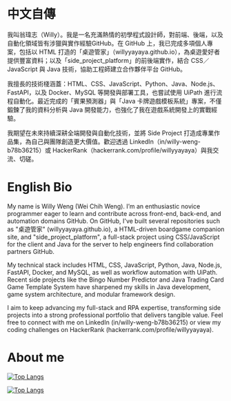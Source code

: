 <!--## Hi there 👋-->

<!--
**willyyayaya/willyyayaya** is a ✨ _special_ ✨ repository because its `README.md` (this file) appears on your GitHub profile.

Here are some ideas to get you started:

- 🔭 I'm currently working on ...
- 🌱 I'm currently learning ...
- 👯 I'm looking to collaborate on ...
- 🤔 I'm looking for help with ...
- 💬 Ask me about ...
- 📫 How to reach me: ...
- 😄 Pronouns: ...
- ⚡ Fun fact: ...
-->

<h1>中文自傳</h1>

我叫翁瑋志（Willy）。我是一名充滿熱情的初學程式設計師，對前端、後端，以及自動化領域皆有涉獵與實作經驗​ GitHub。在 GitHub 上，我已完成多項個人專案，包括以 HTML 打造的「桌遊管家」（willyyayaya.github.io），為桌遊愛好者提供豐富資料；以及「side_project_platform」的前後端實作，結合 CSS／JavaScript 與 Java 技術，協助工程師建立合作夥伴平台​ GitHub。

我擅長的技術棧涵蓋：HTML、CSS、JavaScript、Python、Java、Node.js、FastAPI，以及 Docker、MySQL 等開發與部署工具，也嘗試使用 UiPath 進行流程自動化。最近完成的「賓果預測器」與「Java 卡牌遊戲模板系統」專案，不僅鍛鍊了我的資料分析與 Java 開發能力，也強化了我在遊戲系統開發上的實戰經驗。

我期望在未來持續深耕全端開發與自動化技術，並將 Side Project 打造成專業作品集，為自己與團隊創造更大價值。歡迎透過 LinkedIn（in/willy-weng-b78b36215）或 HackerRank（hackerrank.com/profile/willyyayaya）與我交流、切磋。

<h1>English Bio</h1>

My name is Willy Weng (Wei Chih Weng). I’m an enthusiastic novice programmer eager to learn and contribute across front-end, back-end, and automation domains​ GitHub. On GitHub, I've built several repositories such as "桌遊管家" (willyyayaya.github.io), a HTML-driven boardgame companion site, and "side_project_platform", a full-stack project using CSS/JavaScript for the client and Java for the server to help engineers find collaboration partners​ GitHub.

My technical stack includes HTML, CSS, JavaScript, Python, Java, Node.js, FastAPI, Docker, and MySQL, as well as workflow automation with UiPath. Recent side projects like the Bingo Number Predictor and Java Trading Card Game Template System have sharpened my skills in Java development, game system architecture, and modular framework design.

I aim to keep advancing my full-stack and RPA expertise, transforming side projects into a strong professional portfolio that delivers tangible value. Feel free to connect with me on LinkedIn (in/willy-weng-b78b36215) or view my coding challenges on HackerRank (hackerrank.com/profile/willyyayaya).

<h1>About me</h1>

[![Top Langs](https://github-readme-stats.vercel.app/api?username=willyyayaya&show_icons=true&theme=tokyonight)](https://github.com/willyyayaya)

[![Top Langs](https://github-readme-stats.vercel.app/api/top-langs/?username=willyyayaya&layout=compact&theme=tokyonight)](https://github.com/willyyayaya/github-readme-stats)
